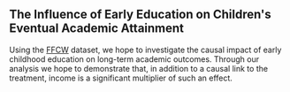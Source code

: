##  The Influence of Early Education on Children's Eventual Academic Attainment


Using the [FFCW](https://ffcws.princeton.edu/documentation) dataset, we hope to investigate the causal impact of early childhood education on long-term academic outcomes. Through our analysis we hope to demonstrate that, in addition to a causal link to the treatment, income is a significant multiplier of such an effect.